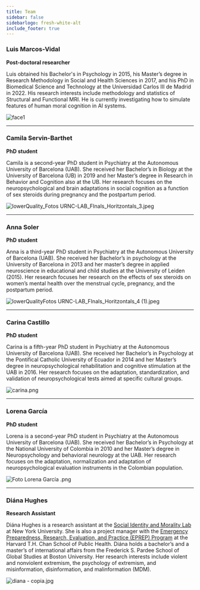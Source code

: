 ```yaml
---
title: Team
sidebar: false
sidebarlogo: fresh-white-alt
include_footer: true
---
```



### Luis Marcos-Vidal

**Post-doctoral researcher**

Luis obtained his Bachelor's in Psychology in 2015, his Master’s degree in Research Methodology in Social and Health Sciences in 2017, and his PhD in Biomedical Science and Technology at the Universidad Carlos III de Madrid in 2022. His research interests include methodology and statistics of Structural and Functional MRI. He is currently investigating how to simulate features of human moral cognition in AI systems.

![face1](../../static/images/illustrations/faces/1.png)

---

### Camila Servin-Barthet

**PhD student**

Camila is a second-year PhD student in Psychiatry at the Autonomous University of Barcelona (UAB). She received her Bachelor’s in Biology at the University of Barcelona (UB) in 2019 and her Master’s degree in Research in Behavior and Cognition also at the UB. Her research focuses on the neuropsychological and brain adaptations in social cognition as a function of sex steroids during pregnancy and the postpartum period.

![lowerQuality_Fotos URNC-LAB_FInals_Horitzontals_3.jpeg](https://s3-us-west-2.amazonaws.com/secure.notion-static.com/c4f5ebee-2cdd-4c2e-a869-c7afdc49ad89/lowerQuality_Fotos_URNC-LAB_FInals_Horitzontals_3.jpeg)

---

### Anna Soler

**PhD student**

Anna is a third-year PhD student in Psychiatry at the Autonomous University of Barcelona (UAB). She received her Bachelor’s in psychology at the University of Barcelona in 2013 and her master’s degree in applied neuroscience in educational and child studies at the University of Leiden (2015). Her research focuses her research on the effects of sex steroids on women’s mental health over the menstrual cycle, pregnancy, and the postpartum period.

![lowerQualityFotos URNC-LAB_FInals_Horitzontals_4 (1).jpeg](https://s3-us-west-2.amazonaws.com/secure.notion-static.com/b5fd4931-3317-4899-86d4-3533f8537aab/lowerQualityFotos_URNC-LAB_FInals_Horitzontals_4_(1).jpeg)

---


### Carina Castillo

**PhD student**

Carina is a fifth-year PhD student in Psychiatry at the Autonomous University of Barcelona (UAB). She received her Bachelor’s in Psychology at the Pontifical Catholic University of Ecuador in 2014 and her Master’s degree in neuropsychological rehabilitation and cognitive stimulation at the UAB in 2016. Her research focuses on the adaptation, standardization, and validation of neuropsychological tests aimed at specific cultural groups.

![carina.png](https://s3-us-west-2.amazonaws.com/secure.notion-static.com/c67d9d08-a671-4b12-bf80-36c40f44489a/carina.png)

---

### Lorena García

**PhD student**

Lorena is a second-year PhD student in Psychiatry at the Autonomous University of Barcelona (UAB). She received her Bachelor’s in Psychology at the National University of Colombia in 2010 and her Master’s degree in Neuropsychology and behavioral neurology at the UAB. Her research focuses on the adaptation, normalization and adaptation of neuropsychological evaluation instruments in the Colombian population.

![Foto Lorena García .png](https://s3-us-west-2.amazonaws.com/secure.notion-static.com/9c832008-98ef-401c-b725-f78aaa1cefde/Foto_Lorena_Garcia_.png)

---


### Diána Hughes

**Research Assistant**

Diána Hughes is a research assistant at the [Social Identity and Morality Lab](https://www.jayvanbavel.com/lab) at New York University. She is also a project manager with the [Emergency Preparedness, Research, Evaluation, and Practice (EPREP) Program](https://www.hsph.harvard.edu/preparedness/) at the Harvard T.H. Chan School of Public Health. Diána holds a bachelor’s and a master’s of international affairs from the Frederick S. Pardee School of Global Studies at Boston University. Her research interests include violent and nonviolent extremism, the psychology of extremism, and misinformation, disinformation, and malinformation (MDM).

![diana - copia.jpg](https://s3-us-west-2.amazonaws.com/secure.notion-static.com/28425092-46b6-4f2b-bc20-27c667173e34/diana_-_copia.jpg)